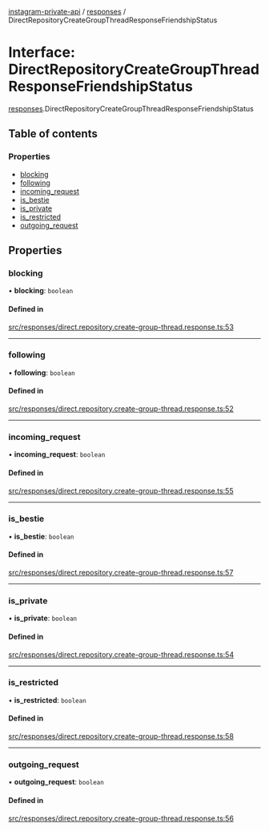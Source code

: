 [instagram-private-api](../../README.md) / [responses](../../modules/responses.md) / DirectRepositoryCreateGroupThreadResponseFriendshipStatus

# Interface: DirectRepositoryCreateGroupThreadResponseFriendshipStatus

[responses](../../modules/responses.md).DirectRepositoryCreateGroupThreadResponseFriendshipStatus

## Table of contents

### Properties

- [blocking](DirectRepositoryCreateGroupThreadResponseFriendshipStatus.md#blocking)
- [following](DirectRepositoryCreateGroupThreadResponseFriendshipStatus.md#following)
- [incoming\_request](DirectRepositoryCreateGroupThreadResponseFriendshipStatus.md#incoming_request)
- [is\_bestie](DirectRepositoryCreateGroupThreadResponseFriendshipStatus.md#is_bestie)
- [is\_private](DirectRepositoryCreateGroupThreadResponseFriendshipStatus.md#is_private)
- [is\_restricted](DirectRepositoryCreateGroupThreadResponseFriendshipStatus.md#is_restricted)
- [outgoing\_request](DirectRepositoryCreateGroupThreadResponseFriendshipStatus.md#outgoing_request)

## Properties

### blocking

• **blocking**: `boolean`

#### Defined in

[src/responses/direct.repository.create-group-thread.response.ts:53](https://github.com/Nerixyz/instagram-private-api/blob/4971f34/src/responses/direct.repository.create-group-thread.response.ts#L53)

___

### following

• **following**: `boolean`

#### Defined in

[src/responses/direct.repository.create-group-thread.response.ts:52](https://github.com/Nerixyz/instagram-private-api/blob/4971f34/src/responses/direct.repository.create-group-thread.response.ts#L52)

___

### incoming\_request

• **incoming\_request**: `boolean`

#### Defined in

[src/responses/direct.repository.create-group-thread.response.ts:55](https://github.com/Nerixyz/instagram-private-api/blob/4971f34/src/responses/direct.repository.create-group-thread.response.ts#L55)

___

### is\_bestie

• **is\_bestie**: `boolean`

#### Defined in

[src/responses/direct.repository.create-group-thread.response.ts:57](https://github.com/Nerixyz/instagram-private-api/blob/4971f34/src/responses/direct.repository.create-group-thread.response.ts#L57)

___

### is\_private

• **is\_private**: `boolean`

#### Defined in

[src/responses/direct.repository.create-group-thread.response.ts:54](https://github.com/Nerixyz/instagram-private-api/blob/4971f34/src/responses/direct.repository.create-group-thread.response.ts#L54)

___

### is\_restricted

• **is\_restricted**: `boolean`

#### Defined in

[src/responses/direct.repository.create-group-thread.response.ts:58](https://github.com/Nerixyz/instagram-private-api/blob/4971f34/src/responses/direct.repository.create-group-thread.response.ts#L58)

___

### outgoing\_request

• **outgoing\_request**: `boolean`

#### Defined in

[src/responses/direct.repository.create-group-thread.response.ts:56](https://github.com/Nerixyz/instagram-private-api/blob/4971f34/src/responses/direct.repository.create-group-thread.response.ts#L56)
